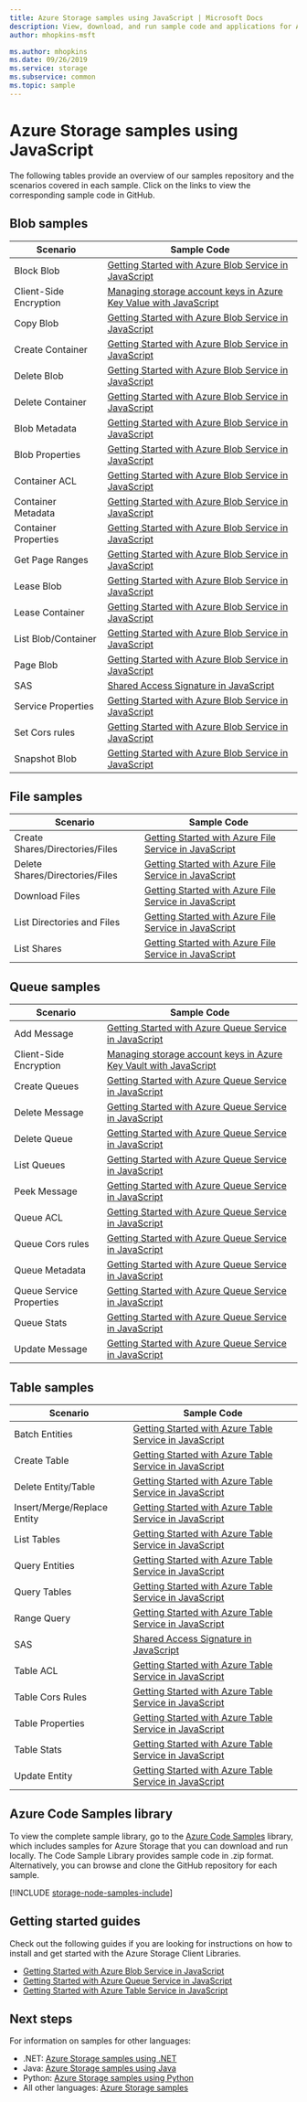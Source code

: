 ```yaml
---
title: Azure Storage samples using JavaScript | Microsoft Docs
description: View, download, and run sample code and applications for Azure Storage. Discover getting started samples for blobs, queues, tables, and files, using the JavaScript/Node.js storage client libraries.
author: mhopkins-msft

ms.author: mhopkins
ms.date: 09/26/2019
ms.service: storage
ms.subservice: common
ms.topic: sample
---
```


# Azure Storage samples using JavaScript

The following tables provide an overview of our samples repository and the scenarios covered in each sample. Click on the links to view the corresponding sample code in GitHub.

## Blob samples

| **Scenario** | **Sample Code** |
|--------------|-----------------|
| Block Blob | [Getting Started with Azure Blob Service in JavaScript](https://github.com/Azure-Samples/storage-blob-node-getting-started/blob/master/basic.js#L43) |
| Client-Side Encryption | [Managing storage account keys in Azure Key Value with JavaScript](https://github.com/Azure-Samples/key-vault-node-storage-accounts) |
| Copy Blob | [Getting Started with Azure Blob Service in JavaScript](https://github.com/Azure-Samples/storage-blob-node-getting-started/blob/master/advanced.js#L73) |
| Create Container | [Getting Started with Azure Blob Service in JavaScript](https://github.com/Azure-Samples/storage-blob-node-getting-started/blob/master/basic.js#L54) |
| Delete Blob | [Getting Started with Azure Blob Service in JavaScript](https://github.com/Azure-Samples/storage-blob-node-getting-started/blob/master/basic.js#L103) |
| Delete Container | [Getting Started with Azure Blob Service in JavaScript](https://github.com/Azure-Samples/storage-blob-node-getting-started/blob/master/basic.js#L110) |
| Blob Metadata | [Getting Started with Azure Blob Service in JavaScript](https://github.com/Azure-Samples/storage-blob-node-getting-started/blob/master/advanced.js#L538) |
| Blob Properties | [Getting Started with Azure Blob Service in JavaScript](https://github.com/Azure-Samples/storage-blob-node-getting-started/blob/master/advanced.js#L478) |
| Container ACL | [Getting Started with Azure Blob Service in JavaScript](https://github.com/Azure-Samples/storage-blob-node-getting-started/blob/master/advanced.js#L444) |
| Container Metadata | [Getting Started with Azure Blob Service in JavaScript](https://github.com/Azure-Samples/storage-blob-node-getting-started/blob/master/advanced.js#L409) |
| Container Properties | [Getting Started with Azure Blob Service in JavaScript](https://github.com/Azure-Samples/storage-blob-node-getting-started/blob/master/advanced.js#L377) |
| Get Page Ranges | [Getting Started with Azure Blob Service in JavaScript](https://github.com/Azure-Samples/storage-blob-node-getting-started/blob/master/basic.js#L170) |
| Lease Blob | [Getting Started with Azure Blob Service in JavaScript](https://github.com/Azure-Samples/storage-blob-node-getting-started/blob/master/advanced.js#L216) |
| Lease Container | [Getting Started with Azure Blob Service in JavaScript](https://github.com/Azure-Samples/storage-blob-node-getting-started/blob/master/advanced.js#L185) |
| List Blob/Container | [Getting Started with Azure Blob Service in JavaScript](https://github.com/Azure-Samples/storage-blob-node-getting-started/blob/master/advanced.js#L134) |
| Page Blob | [Getting Started with Azure Blob Service in JavaScript](https://github.com/Azure-Samples/storage-blob-node-getting-started/blob/master/basic.js#L129) |
| SAS | [Shared Access Signature in JavaScript](https://github.com/Azure-Samples/storage-blob-node-getting-started/blob/master/advanced.js#L257) |
| Service Properties | [Getting Started with Azure Blob Service in JavaScript](https://github.com/Azure-Samples/storage-blob-node-getting-started/blob/master/advanced.js#L308) |
| Set Cors rules | [Getting Started with Azure Blob Service in JavaScript](https://github.com/Azure-Samples/storage-blob-node-getting-started/blob/master/advanced.js#L152) |
| Snapshot Blob | [Getting Started with Azure Blob Service in JavaScript](https://github.com/Azure-Samples/storage-blob-node-getting-started/blob/master/basic.js#L79) |

## File samples

| **Scenario** | **Sample Code** |
|--------------|-----------------|
| Create Shares/Directories/Files | [Getting Started with Azure File Service in JavaScript](https://github.com/Azure-Samples/storage-file-node-getting-started/blob/master/fileSample.js#L97) |
| Delete Shares/Directories/Files | [Getting Started with Azure File Service in JavaScript](https://github.com/Azure-Samples/storage-file-node-getting-started/blob/master/fileSample.js#L135) |
| Download Files | [Getting Started with Azure File Service in JavaScript](https://github.com/Azure-Samples/storage-file-node-getting-started/blob/master/fileSample.js#L128) |
| List Directories and Files | [Getting Started with Azure File Service in JavaScript](https://github.com/Azure-Samples/storage-file-node-getting-started/blob/master/fileSample.js#L115) |
| List Shares | [Getting Started with Azure File Service in JavaScript](https://github.com/Azure-Samples/storage-file-node-getting-started/blob/master/fileSample.js#L187) |

## Queue samples

| **Scenario** | **Sample Code** |
|--------------|-----------------|
| Add Message | [Getting Started with Azure Queue Service in JavaScript](https://github.com/Azure-Samples/storage-queue-node-getting-started/blob/master/basic.js#L142) |
| Client-Side Encryption | [Managing storage account keys in Azure Key Vault with JavaScript](https://github.com/Azure-Samples/key-vault-node-storage-accounts) |
| Create Queues | [Getting Started with Azure Queue Service in JavaScript](https://github.com/Azure-Samples/storage-queue-node-getting-started/blob/master/basic.js#L57) |
| Delete Message | [Getting Started with Azure Queue Service in JavaScript](https://github.com/Azure-Samples/storage-queue-node-getting-started/blob/master/basic.js#L164) |
| Delete Queue | [Getting Started with Azure Queue Service in JavaScript](https://github.com/Azure-Samples/storage-queue-node-getting-started/blob/master/basic.js#L203) |
| List Queues | [Getting Started with Azure Queue Service in JavaScript](https://github.com/Azure-Samples/storage-queue-node-getting-started/blob/master/basic.js#L111) |
| Peek Message | [Getting Started with Azure Queue Service in JavaScript](https://github.com/Azure-Samples/storage-queue-node-getting-started/blob/master/basic.js#L170) |
| Queue ACL | [Getting Started with Azure Queue Service in JavaScript](https://github.com/Azure-Samples/storage-queue-node-getting-started/blob/master/advanced.js#L192) |
| Queue Cors rules | [Getting Started with Azure Queue Service in JavaScript](https://github.com/Azure-Samples/storage-queue-node-getting-started/blob/master/advanced.js#L55) |
| Queue Metadata | [Getting Started with Azure Queue Service in JavaScript](https://github.com/Azure-Samples/storage-queue-node-getting-started/blob/master/advanced.js#L161) |
| Queue Service Properties | [Getting Started with Azure Queue Service in JavaScript](https://github.com/Azure-Samples/storage-queue-node-getting-started/blob/master/advanced.js#L94) |
| Queue Stats | [Getting Started with Azure Queue Service in JavaScript](https://github.com/Azure-Samples/storage-queue-node-getting-started/blob/master/advanced.js#L149) |
| Update Message | [Getting Started with Azure Queue Service in JavaScript](https://github.com/Azure-Samples/storage-queue-node-getting-started/blob/master/basic.js#L176) |

## Table samples

| **Scenario** | **Sample Code** |
|--------------|-----------------|
| Batch Entities | [Getting Started with Azure Table Service in JavaScript](https://github.com/Azure-Samples/storage-table-node-getting-started/blob/master/basic.js#L87) |
| Create Table | [Getting Started with Azure Table Service in JavaScript](https://github.com/Azure-Samples/storage-table-node-getting-started/blob/master/basic.js#L41) |
| Delete Entity/Table | [Getting Started with Azure Table Service in JavaScript](https://github.com/Azure-Samples/storage-table-node-getting-started/blob/master/basic.js#L67) |
| Insert/Merge/Replace Entity | [Getting Started with Azure Table Service in JavaScript](https://github.com/Azure-Samples/storage-table-node-getting-started/blob/master/basic.js#L49) |
| List Tables | [Getting Started with Azure Table Service in JavaScript](https://github.com/Azure-Samples/storage-table-node-getting-started/blob/master/advanced.js#L63) |
| Query Entities | [Getting Started with Azure Table Service in JavaScript](https://github.com/Azure-Samples/storage-table-node-getting-started/blob/master/basic.js#L59) |
| Query Tables | [Getting Started with Azure Table Service in JavaScript](https://github.com/Azure-Samples/storage-table-node-getting-started/blob/master/basic.js#L140) |
| Range Query | [Getting Started with Azure Table Service in JavaScript](https://github.com/Azure-Samples/storage-table-node-getting-started/blob/master/basic.js#L102) |
| SAS | [Shared Access Signature in JavaScript](https://github.com/Azure-Samples/storage-table-node-getting-started/blob/master/advanced.js#L87) |
| Table ACL | [Getting Started with Azure Table Service in JavaScript](https://github.com/Azure-Samples/storage-table-node-getting-started/blob/master/advanced.js#L255) |
| Table Cors Rules | [Getting Started with Azure Table Service in JavaScript](https://github.com/Azure-Samples/storage-table-node-getting-started/blob/master/advanced.js#L149) |
| Table Properties | [Getting Started with Azure Table Service in JavaScript](https://github.com/Azure-Samples/storage-table-node-getting-started/blob/master/advanced.js#L188) |
| Table Stats | [Getting Started with Azure Table Service in JavaScript](https://github.com/Azure-Samples/storage-table-node-getting-started/blob/master/advanced.js#L243) |
| Update Entity | [Getting Started with Azure Table Service in JavaScript](https://github.com/Azure-Samples/storage-table-node-getting-started/blob/master/basic.js#L49) |

## Azure Code Samples library

To view the complete sample library, go to the [Azure Code Samples](https://azure.microsoft.com/resources/samples/?service=storage) library, which includes samples for Azure Storage that you can download and run locally. The Code Sample Library provides sample code in .zip format. Alternatively, you can browse and clone the GitHub repository for each sample.

[!INCLUDE [storage-node-samples-include](../../../includes/storage-node-samples-include.md)]

## Getting started guides

Check out the following guides if you are looking for instructions on how to install and get started with the Azure Storage Client Libraries.

* [Getting Started with Azure Blob Service in JavaScript](../blobs/storage-quickstart-blobs-nodejs.md)
* [Getting Started with Azure Queue Service in JavaScript](../queues/storage-nodejs-how-to-use-queues.md)
* [Getting Started with Azure Table Service in JavaScript](../../cosmos-db/table-storage-how-to-use-nodejs.md)

## Next steps

For information on samples for other languages:

* .NET: [Azure Storage samples using .NET](storage-samples-dotnet.md)
* Java: [Azure Storage samples using Java](storage-samples-java.md)
* Python: [Azure Storage samples using Python](storage-samples-python.md)
* All other languages: [Azure Storage samples](storage-samples.md)

